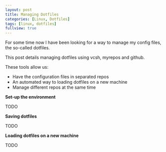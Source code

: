 ```yaml
---
layout: post
title: Managing Dotfiles
categories: [Linux, Dotfiles]
tags: [linux, dotfiles]
fullview: true
---
```


For some time now I have been looking for a way to manage my config files, the
so-called dotfiles.

This post details managing dotfiles using vcsh, myrepos and github.

These tools allow us:  

- Have the configuration files in separated repos
- An automated way to loading dotfiles on a new machine
- Manage different repos at the same time

**Set-up the environment**

TODO

**Saving dotfiles**

TODO

**Loading dotfiles on a new machine**

TODO

